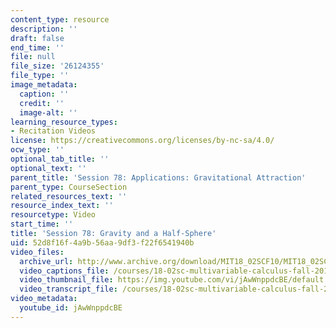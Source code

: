 ```yaml
---
content_type: resource
description: ''
draft: false
end_time: ''
file: null
file_size: '26124355'
file_type: ''
image_metadata:
  caption: ''
  credit: ''
  image-alt: ''
learning_resource_types:
- Recitation Videos
license: https://creativecommons.org/licenses/by-nc-sa/4.0/
ocw_type: ''
optional_tab_title: ''
optional_text: ''
parent_title: 'Session 78: Applications: Gravitational Attraction'
parent_type: CourseSection
related_resources_text: ''
resource_index_text: ''
resourcetype: Video
start_time: ''
title: 'Session 78: Gravity and a Half-Sphere'
uid: 52d8f16f-4a9b-56aa-9df3-f22f6541940b
video_files:
  archive_url: http://www.archive.org/download/MIT18_02SCF10/MIT18_02SCF10Rec_55_300k.mp4
  video_captions_file: /courses/18-02sc-multivariable-calculus-fall-2010/d7058d426dd25ef7b4d97e44ac2d25c4_jAwWnppdcBE.vtt
  video_thumbnail_file: https://img.youtube.com/vi/jAwWnppdcBE/default.jpg
  video_transcript_file: /courses/18-02sc-multivariable-calculus-fall-2010/b10f24bacbbe7f67d2753f7e45b860ae_jAwWnppdcBE.pdf
video_metadata:
  youtube_id: jAwWnppdcBE
---
```

